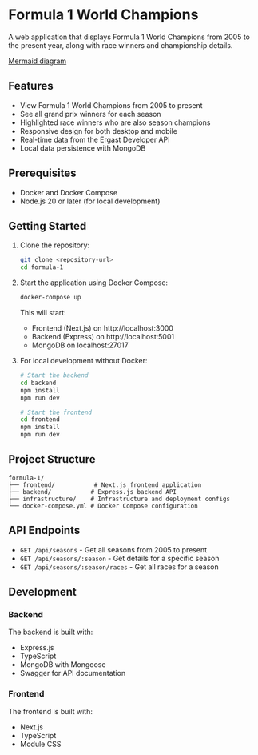 # Formula 1 World Champions

A web application that displays Formula 1 World Champions from 2005 to the present year, along with race winners and championship details.

[Mermaid diagram](https://www.mermaidchart.com/raw/9c200bce-45e1-4dd7-b734-e4fb2d554713?theme=light&version=v0.1&format=svg)

## Features

- View Formula 1 World Champions from 2005 to present
- See all grand prix winners for each season
- Highlighted race winners who are also season champions
- Responsive design for both desktop and mobile
- Real-time data from the Ergast Developer API
- Local data persistence with MongoDB

## Prerequisites

- Docker and Docker Compose
- Node.js 20 or later (for local development)

## Getting Started

1. Clone the repository:

   ```bash
   git clone <repository-url>
   cd formula-1
   ```

2. Start the application using Docker Compose:

   ```bash
   docker-compose up
   ```

   This will start:

   - Frontend (Next.js) on http://localhost:3000
   - Backend (Express) on http://localhost:5001
   - MongoDB on localhost:27017

3. For local development without Docker:

   ```bash
   # Start the backend
   cd backend
   npm install
   npm run dev

   # Start the frontend
   cd frontend
   npm install
   npm run dev
   ```

## Project Structure

```
formula-1/
├── frontend/           # Next.js frontend application
├── backend/           # Express.js backend API
├── infrastructure/    # Infrastructure and deployment configs
└── docker-compose.yml # Docker Compose configuration
```

## API Endpoints

- `GET /api/seasons` - Get all seasons from 2005 to present
- `GET /api/seasons/:season` - Get details for a specific season
- `GET /api/seasons/:season/races` - Get all races for a season

## Development

### Backend

The backend is built with:

- Express.js
- TypeScript
- MongoDB with Mongoose
- Swagger for API documentation

### Frontend

The frontend is built with:

- Next.js
- TypeScript
- Module CSS
